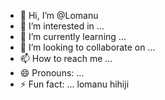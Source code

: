 - 👋 Hi, I’m @Lomanu
- 👀 I’m interested in ...
- 🌱 I’m currently learning ...
- 💞️ I’m looking to collaborate on ...
- 📫 How to reach me ...
- 😄 Pronouns: ...
- ⚡ Fun fact: ...
lomanu hihiji
<!---
Lomanu/Lomanu is a ✨ special ✨ repository because its `README.md` (this file) appears on your GitHub profile.
You can click the Preview link to take a look at your changes.
--->
